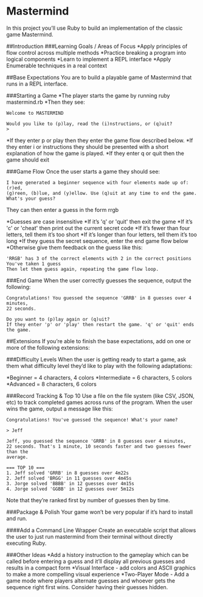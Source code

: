 # Mastermind
In this project you’ll use Ruby to build an implementation of the classic game Mastermind.

##Introduction
###Learning Goals / Areas of Focus
*Apply principles of flow control across multiple methods
*Practice breaking a program into logical components
*Learn to implement a REPL interface
*Apply Enumerable techniques in a real context

##Base Expectations
You are to build a playable game of Mastermind that runs in a REPL interface.

###Starting a Game
*The player starts the game by running ruby mastermind.rb
*Then they see:
```
Welcome to MASTERMIND

Would you like to (p)lay, read the (i)nstructions, or (q)uit?
>
```
*If they enter p or play then they enter the game flow described below.
*If they enter i or instructions they should be presented with a short explanation of how the game is played.
*If they enter q or quit then the game should exit

###Game Flow
Once the user starts a game they should see:
```
I have generated a beginner sequence with four elements made up of: (r)ed,
(g)reen, (b)lue, and (y)ellow. Use (q)uit at any time to end the game.
What's your guess?
```
They can then enter a guess in the form rrgb

*Guesses are case insensitive
*If it’s 'q' or 'quit' then exit the game
*If it’s 'c' or 'cheat' then print out the current secret code
*If it’s fewer than four letters, tell them it’s too short
*If it’s longer than four letters, tell them it’s too long
*If they guess the secret sequence, enter the end game flow below
*Otherwise give them feedback on the guess like this:
```
'RRGB' has 3 of the correct elements with 2 in the correct positions
You've taken 1 guess
Then let them guess again, repeating the game flow loop.
```
###End Game
When the user correctly guesses the sequence, output the following:
```
Congratulations! You guessed the sequence 'GRRB' in 8 guesses over 4 minutes,
22 seconds.

Do you want to (p)lay again or (q)uit?
If they enter 'p' or 'play' then restart the game. 'q' or 'quit' ends the game.
```
##Extensions
If you’re able to finish the base expectations, add on one or more of the following extensions:

###Difficulty Levels
When the user is getting ready to start a game, ask them what difficulty level they’d like to play with the following adaptations:

*Beginner = 4 characters, 4 colors
*Intermediate = 6 characters, 5 colors
*Advanced = 8 characters, 6 colors

###Record Tracking & Top 10
Use a file on the file system (like CSV, JSON, etc) to track completed games across runs of the program. When the user wins the game, output a message like this:
```
Congratulations! You've guessed the sequence! What's your name?

> Jeff

Jeff, you guessed the sequence 'GRRB' in 8 guesses over 4 minutes,
22 seconds. That's 1 minute, 10 seconds faster and two guesses fewer than the
average.

=== TOP 10 ===
1. Jeff solved 'GRRB' in 8 guesses over 4m22s
2. Jeff solved 'BRGG' in 11 guesses over 4m45s
3. Jorge solved 'BBBB' in 12 guesses over 4m15s
4. Jorge solved 'GGBB' in 12 guesses over 5m12s
```
Note that they’re ranked first by number of guesses then by time.

###Package & Polish
Your game won’t be very popular if it’s hard to install and run.

####Add a Command Line Wrapper
Create an executable script that allows the user to just run mastermind from their terminal without directly executing Ruby.

###Other Ideas
*Add a history instruction to the gameplay which can be called before entering a guess and it’ll display all previous guesses and results in a compact form
*Visual Interface - add colors and ASCII graphics to make a more compelling visual experience
*Two-Player Mode - Add a game mode where players alternate guesses and whoever gets the sequence right first wins. Consider having their guesses hidden.
